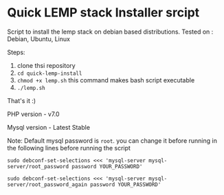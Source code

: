 # Quick LEMP stack Installer srcipt

Script to install the lemp stack on debian based distributions.
Tested on : Debian, Ubuntu, Linux

Steps:

1. clone thsi repository
2. `cd quick-lemp-install`
3. `chmod +x lemp.sh` this command makes bash script executable
4. `./lemp.sh`

That's it :)

PHP version - v7.0

Mysql version - Latest Stable

Note: Default mysql password is `root`. you can change it before running in the following lines before running the script

`sudo debconf-set-selections <<< 'mysql-server mysql-server/root_password password YOUR_PASSWORD'`

`sudo debconf-set-selections <<< 'mysql-server mysql-server/root_password_again password YOUR_PASSWORD'`
